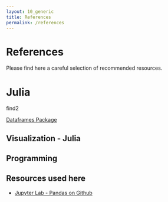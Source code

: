 ```yaml
---
layout: 10_generic
title: References
permalink: /references
---
```


# References

Please find here a careful selection of recommended resources.

# Julia

find2


[Dataframes Package](https://dataframes.juliadata.org/stable/)


## Visualization - Julia

## Programming

## Resources used here

- [Jupyter Lab - Pandas on Github](https://github.com/MaSe69/dataframes/tree/master/dfPython)
